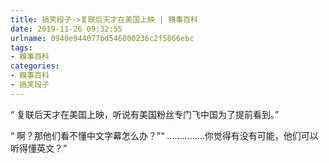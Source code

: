 ```yaml
---
title: 搞笑段子->复联后天才在美国上映 | 糗事百科
date: 2019-11-26 09:32:55
urlname: 0940e944077bd546800236c2f5866ebc
tags: 
- 糗事百科
categories:
- 糗事百科
- 搞笑段子
---
```

“ 复联后天才在美国上映，听说有美国粉丝专门飞中国为了提前看到。”

“ 啊？那他们看不懂中文字幕怎么办？”“ ……………你觉得有没有可能，他们可以听得懂英文？”


